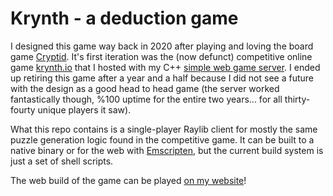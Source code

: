# Krynth - a deduction game

I designed this game way back in 2020 after playing and loving the board game
[Cryptid][5]. It's first iteration was the (now defunct) competitive online game
[krynth.io][1] that I hosted with my C++ [simple web game server][2]. I ended up
retiring this game after a year and a half because I did not see a future with
the design as a good head to head game (the server worked fantastically though,
%100 uptime for the entire two years... for all thirty-fourty unique players it
saw).

What this repo contains is a single-player Raylib client for mostly the same
puzzle generation logic found in the competitive game. It can be built to
a native binary or for the web with [Emscripten][3],
but the current build system is just a set of shell scripts.

The web build of the game can be played [on my website][4]!

[1]: https://github.com/permutationlock/krynth.io
[2]: https://github.com/permutationlock/simple_web_game_server
[3]: https://emscripten.org/
[4]: https://permutationlock.com/krynth/
[5]: https://www.playcryptid.com/
